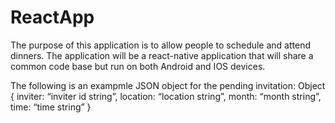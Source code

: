 # ReactApp

The purpose of this application is to allow people to schedule and attend dinners. The application will be a react-native application that will share a common code base but run on both Android and IOS devices. 

The following is an exampmle JSON object for the pending invitation: 
Object {
	  inviter: “inviter id string”,
		location: “location string”,
		month: “month string”,
		time: “time string”
}
